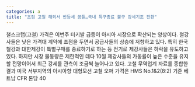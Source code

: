 ```yaml
---
categories: a
title: "초점 고철 해외서 반등세 꿈틀…국내 특구종료 불구 강세기조 전환"
---
```

철스크랩(고철) 가격은 이번주 터키발 급등이 아시아 시장으로 확산되는 양상이다. 철강사들은 낮은 가격대 계약에 초점을 두면서 공급사들의 상승에 저항하고 있다. 특히 한국철강과 대한제강이 특별구매를 종료하기로 하는 등 전기로 제강사들은 하락을 유도하고 있다. 하지만 시장 물동량은 제한적인 데다 10월 제강사들의 가동률이 높은 수준을 유지할 전망이어서 최근 강세를 관측이 조금씩 늘어나고 있다. 고철 무역업계 자료를 종합한 결과 미국 서부지역의 아시아향 대형모선 고철 오퍼 가격은 HMS No.1&2(8:2) 기준 베트남 CFR 톤당 40